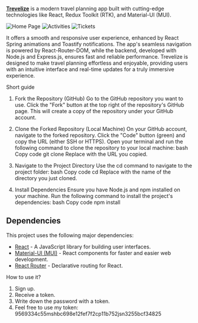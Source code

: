 [**Trevelize**](https://travelize-frontend.onrender.com)
 is a modern travel planning app built with cutting-edge technologies like React, Redux Toolkit (RTK), and Material-UI (MUI).
 
 
 ![Home Page](https://github.com/user-attachments/assets/6817f414-f30c-4575-af24-55e0acea5fa3)
![Activities](https://github.com/user-attachments/assets/c531c622-7a8a-499b-8aad-40f64199c1f4)
![Tickets](https://github.com/user-attachments/assets/bc9e2efb-ab8d-4061-bf51-adc07a19ba02)

 It offers a smooth and responsive user experience, enhanced by React Spring animations and Toastify notifications. The app's seamless navigation is powered by React-Router-DOM, while the backend, developed with Node.js and Express.js, ensures fast and reliable performance. Trevelize is designed to make travel planning effortless and enjoyable, providing users with an intuitive interface and real-time updates for a truly immersive experience.


Short guide

1. Fork the Repository (GitHub)
Go to the GitHub repository you want to use.
Click the "Fork" button at the top right of the repository's GitHub page. This will create a copy of the repository under your GitHub account.

2. Clone the Forked Repository (Local Machine)
On your GitHub account, navigate to the forked repository.
Click the "Code" button (green) and copy the URL (either SSH or HTTPS).
Open your terminal and run the following command to clone the repository to your local machine:
bash
Copy code
git clone <repository-url>
Replace <repository-url> with the URL you copied.

4. Navigate to the Project Directory
Use the cd command to navigate to the project folder:
bash
Copy code
cd <project-folder>
Replace <project-folder> with the name of the directory you just cloned.

5. Install Dependencies
Ensure you have Node.js and npm installed on your machine.
Run the following command to install the project's dependencies:
bash
Copy code
npm install

## Dependencies

This project uses the following major dependencies:

- [React](https://reactjs.org/) - A JavaScript library for building user interfaces.
- [Material-UI (MUI)](https://mui.com/) - React components for faster and easier web development.
- [React Router](https://reactrouter.com/) - Declarative routing for React.

How to use it? 
1. Sign up.
2. Receive a token.
3. Write down the password with a token.
4. Feel free to use my token: 9569334c55mshbc698e12fef7f2cp11b752jsn3255bcf34825
